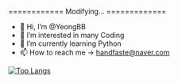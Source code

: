 ============  Modifying...  =============


- 👋 Hi, I’m @YeongBB
- 👀 I’m interested in many Coding
- 🌱 I’m currently learning Python
- 📫 How to reach me  ->  handfaste@naver.com 

<!---
YeongBB/YeongBB is a ✨ special ✨ repository because its `README.md` (this file) appears on your GitHub profile.
You can click the Preview link to take a look at your changes.
--->

[![Top Langs](https://github-readme-stats.vercel.app/api/top-langs/?username=YeongBB&hide=Jupyter_Notebook)](https://github.com/YeongBB/github-readme-stats)

